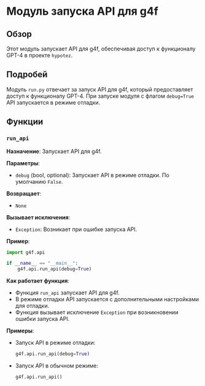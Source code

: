 # Модуль запуска API для g4f

## Обзор

Этот модуль запускает API для g4f, обеспечивая доступ к функционалу GPT-4 в проекте `hypotez`. 

## Подробей

Модуль `run.py` отвечает за запуск API для g4f, который предоставляет доступ к функционалу GPT-4. При запуске модуля с флагом `debug=True` API запускается в режиме отладки.

## Функции

### `run_api`

**Назначение**: Запускает API для g4f.

**Параметры**:
- `debug` (bool, optional): Запускает API в режиме отладки. По умолчанию `False`.

**Возвращает**:
- `None`

**Вызывает исключения**:
- `Exception`: Возникает при ошибке запуска API.

**Пример**:

```python
import g4f.api

if __name__ == "__main__":
    g4f.api.run_api(debug=True)
```

**Как работает функция**:

- Функция `run_api` запускает API для g4f.
- В режиме отладки API запускается с дополнительными настройками для отладки.
- Функция вызывает исключение `Exception` при возникновении ошибки запуска API.

**Примеры**:

- Запуск API в режиме отладки:
    ```python
    g4f.api.run_api(debug=True)
    ```
- Запуск API в обычном режиме:
    ```python
    g4f.api.run_api()
    ```